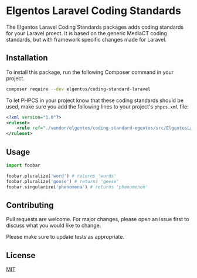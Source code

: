 # Elgentos Laravel Coding Standards

The Elgentos Laravel Coding Standards packages adds coding standards for your
Laravel proect. It is based on the generic MediaCT coding standards, but with
framework specific changes made for Laravel.

## Installation

To install this package, run the following Composer command in your project.

```bash
composer require --dev elgentos/coding-standard-laravel
```

To let PHPCS in your project know that these coding standards should be used,
make sure you add the following lines to your project's `phpcs.xml` file:

```xml
<?xml version="1.0"?>
<ruleset>
    <rule ref="./vendor/elgentos/coding-standard-egentos/src/ElgentosLaravel"/>
</ruleset>
```

## Usage

```python
import foobar

foobar.pluralize('word') # returns 'words'
foobar.pluralize('goose') # returns 'geese'
foobar.singularize('phenomena') # returns 'phenomenon'
```

## Contributing
Pull requests are welcome. For major changes, please open an issue first to 
discuss what you would like to change.

Please make sure to update tests as appropriate.

## License
[MIT](https://choosealicense.com/licenses/mit/)
